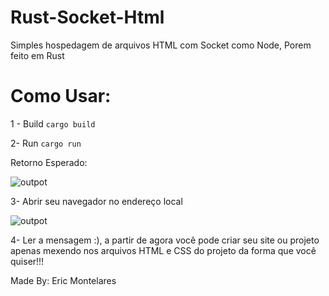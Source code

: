 # Rust-Socket-Html 
Simples hospedagem de arquivos HTML com Socket como Node, Porem feito em Rust

# Como Usar:

1 - Build
```cargo build```

2- Run
```cargo run```

Retorno Esperado:

![outpot](https://github.com/M001T/Rust-Socket-Html/blob/master/assets/output.png)

3- Abrir seu navegador no endereço local 

![outpot](https://github.com/M001T/Rust-Socket-Html/blob/master/assets/print.png)

4- Ler a mensagem :), a partir de agora você pode criar seu site ou projeto apenas mexendo nos arquivos HTML e CSS do projeto da forma que você quiser!!!



Made By: Eric Montelares


